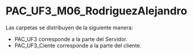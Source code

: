 # PAC_UF3_M06_RodriguezAlejandro
Las carpetas se distribuyen de la siguiente manera:
- PAC_UF3 corresponde a la parte del Servidor.
- PAC_UF3_Ciente corresponde a la parte del cliente.
